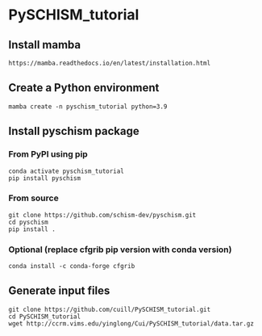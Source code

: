 # PySCHISM_tutorial

## Install mamba
    https://mamba.readthedocs.io/en/latest/installation.html

## Create a Python environment
    mamba create -n pyschism_tutorial python=3.9

## Install pyschism package
### From PyPI using pip
    conda activate pyschism_tutorial
    pip install pyschism

### From source
    git clone https://github.com/schism-dev/pyschism.git
    cd pyschism
    pip install .

### Optional (replace cfgrib pip version with conda version)
    conda install -c conda-forge cfgrib

## Generate input files
    git clone https://github.com/cuill/PySCHISM_tutorial.git
    cd PySCHISM_tutorial
    wget http://ccrm.vims.edu/yinglong/Cui/PySCHISM_tutorial/data.tar.gz
